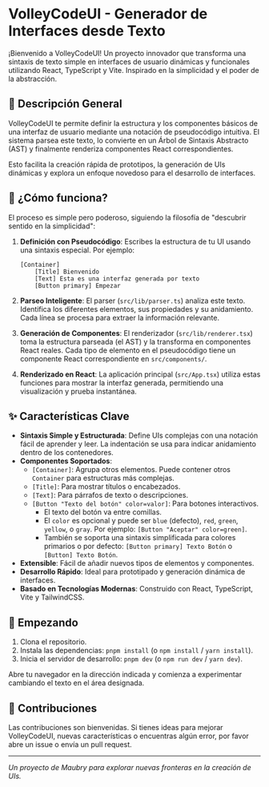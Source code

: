 # VolleyCodeUI - Generador de Interfaces desde Texto

¡Bienvenido a VolleyCodeUI! Un proyecto innovador que transforma una sintaxis de texto simple en interfaces de usuario dinámicas y funcionales utilizando React, TypeScript y Vite. Inspirado en la simplicidad y el poder de la abstracción.

## 📜 Descripción General

VolleyCodeUI te permite definir la estructura y los componentes básicos de una interfaz de usuario mediante una notación de pseudocódigo intuitiva. El sistema parsea este texto, lo convierte en un Árbol de Sintaxis Abstracto (AST) y finalmente renderiza componentes React correspondientes.

Esto facilita la creación rápida de prototipos, la generación de UIs dinámicas y explora un enfoque novedoso para el desarrollo de interfaces.

## 🧩 ¿Cómo funciona?

El proceso es simple pero poderoso, siguiendo la filosofía de "descubrir sentido en la simplicidad":

1.  **Definición con Pseudocódigo**: Escribes la estructura de tu UI usando una sintaxis especial. Por ejemplo:

    ```plaintext
    [Container]
        [Title] Bienvenido
        [Text] Esta es una interfaz generada por texto
        [Button primary] Empezar
    ```

2.  **Parseo Inteligente**: El parser (`src/lib/parser.ts`) analiza este texto. Identifica los diferentes elementos, sus propiedades y su anidamiento. Cada línea se procesa para extraer la información relevante.

3.  **Generación de Componentes**: El renderizador (`src/lib/renderer.tsx`) toma la estructura parseada (el AST) y la transforma en componentes React reales. Cada tipo de elemento en el pseudocódigo tiene un componente React correspondiente en `src/components/`.

4.  **Renderizado en React**: La aplicación principal (`src/App.tsx`) utiliza estas funciones para mostrar la interfaz generada, permitiendo una visualización y prueba instantánea.

## ✨ Características Clave

*   **Sintaxis Simple y Estructurada**: Define UIs complejas con una notación fácil de aprender y leer. La indentación se usa para indicar anidamiento dentro de los contenedores.
*   **Componentes Soportados**:
    *   `[Container]`: Agrupa otros elementos. Puede contener otros `Container` para estructuras más complejas.
    *   `[Title]`: Para mostrar títulos o encabezados.
    *   `[Text]`: Para párrafos de texto o descripciones.
    *   `[Button "Texto del botón" color=valor]`: Para botones interactivos.
        *   El texto del botón va entre comillas.
        *   El `color` es opcional y puede ser `blue` (defecto), `red`, `green`, `yellow`, o `gray`. Por ejemplo: `[Button "Aceptar" color=green]`.
        *   También se soporta una sintaxis simplificada para colores primarios o por defecto: `[Button primary] Texto Botón` o `[Button] Texto Botón`.
*   **Extensible**: Fácil de añadir nuevos tipos de elementos y componentes.
*   **Desarrollo Rápido**: Ideal para prototipado y generación dinámica de interfaces.
*   **Basado en Tecnologías Modernas**: Construido con React, TypeScript, Vite y TailwindCSS.

## 🚀 Empezando

1.  Clona el repositorio.
2.  Instala las dependencias: `pnpm install` (o `npm install` / `yarn install`).
3.  Inicia el servidor de desarrollo: `pnpm dev` (o `npm run dev` / `yarn dev`).

Abre tu navegador en la dirección indicada y comienza a experimentar cambiando el texto en el área designada.

## 🤝 Contribuciones

Las contribuciones son bienvenidas. Si tienes ideas para mejorar VolleyCodeUI, nuevas características o encuentras algún error, por favor abre un issue o envía un pull request.

---
*Un proyecto de Maubry para explorar nuevas fronteras en la creación de UIs.*
